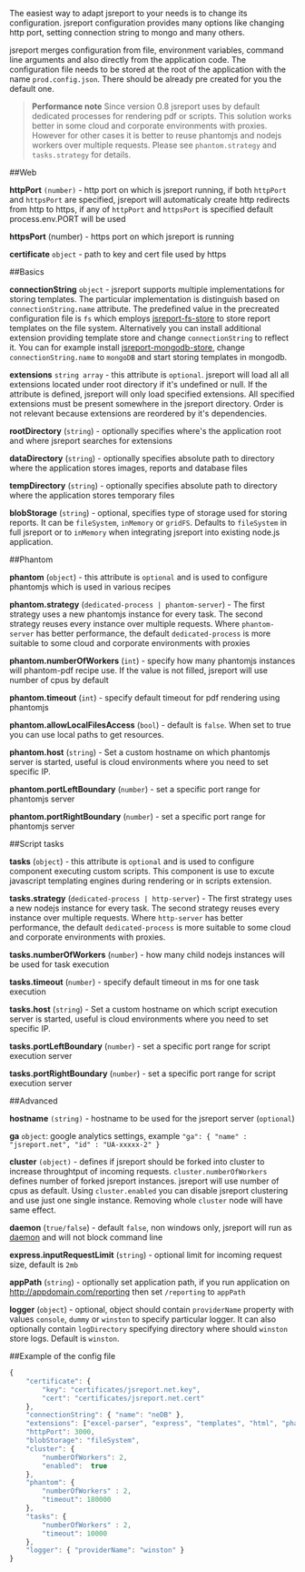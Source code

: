 The easiest way to adapt jsreport to your needs is to change its configuration. jsreport configuration provides many options like changing http port, setting connection string to mongo and many others.

jsreport merges configuration from file, environment variables, command line arguments and also directly from the application code. The configuration file needs to be stored at the root of the application with the name `prod.config.json`. There should be already pre created for you the default one.

> **Performance note**
> Since version 0.8 jsreport uses by default dedicated processes for rendering pdf or scripts.  This solution works better in some cloud and corporate environments with proxies. However for other cases it is better to reuse phantomjs and nodejs workers over multiple requests. Please see `phantom.strategy` and `tasks.strategy` for details.

##Web

**httpPort** `(number)` - http port on which is jsreport running, if both `httpPort` and `httpsPort` are specified, jsreport will automaticaly create http redirects
from http to https, if any of `httpPort` and `httpsPort` is specified default process.env.PORT will be used

**httpsPort** (number) - https port on which jsreport is running

**certificate** `object` - path to key and cert file used by https

##Basics

**connectionString** `object` - jsreport supports multiple implementations for storing templates. The particular implementation is distinguish based on `connectionString.name` attribute. The predefined value in the precreated configuration file is `fs` which employs [jsreport-fs-store](https://github.com/jsreport/jsreport-fs-store) to store report templates on the file system.  Alternatively you can install additional extension providing template store and change `connectionString` to reflect it. You can for example install [jsreport-mongodb-store](https://github.com/jsreport/jsreport-mongodb-store), change `connectionString.name` to `mongoDB` and start storing templates in mongodb.
 
 **extensions** `string array` - this attribute is `optional`. jsreport will load all
all extensions located under root directory if it's undefined or null. If the attribute is defined, jsreport will only load specified extensions. All specified extensions must be present somewhere in the jsreport directory. Order is not relevant because extensions are reordered by it's dependencies.

**rootDirectory** (`string`)  - optionally specifies where's the application root and where jsreport searches for extensions

**dataDirectory** (`string`) - optionally specifies absolute path to directory where the application stores images, reports and database files

**tempDirectory** (`string`) - optionally specifies absolute path to directory where the application stores temporary files

**blobStorage** (`string`) - optional, specifies type of storage used for storing reports. It can be `fileSystem`, `inMemory` or `gridFS`. Defaults to `fileSystem` in full jsreport or to `inMemory` when integrating jsreport into existing node.js application. 

##Phantom

**phantom** (`object`) - this attribute is `optional` and is used to configure phantomjs which is used in various recipes

**phantom.strategy** (`dedicated-process | phantom-server`) - The first strategy uses a new phantomjs instance for every task.  The second strategy reuses every instance over multiple requests. Where `phantom-server` has better performance, the default `dedicated-process` is more suitable to some cloud and corporate environments with proxies

**phantom.numberOfWorkers** (`int`) - specify how many phantomjs instances will phantom-pdf recipe use. If the value is not filled, jsreport will use number of cpus by default

**phantom.timeout** (`int`) - specify default timeout for pdf rendering using phantomjs

**phantom.allowLocalFilesAccess** (`bool`) - default is `false`. When set to true you can use local paths to get resources.

**phantom.host** (`string`) - Set a custom hostname on which phantomjs server is started, useful is cloud environments where you need to set specific IP.

**phantom.portLeftBoundary** (`number`) - set a specific port range for phantomjs server

**phantom.portRightBoundary** (`number`) - set a specific port range for phantomjs server

##Script tasks

**tasks** (`object`) - this attribute is `optional` and is used to configure component executing custom scripts. This component is use to excute javascript templating engines during rendering or in scripts extension. 

**tasks.strategy** (`dedicated-process | http-server`) - The first strategy uses a new nodejs instance for every task.  The second strategy reuses every instance over multiple requests. Where `http-server` has better performance, the default `dedicated-process` is more suitable to some cloud and corporate environments with proxies.  

**tasks.numberOfWorkers** (`number`) - how many child nodejs instances will be used for task execution

**tasks.timeout** (`number`) -  specify default timeout in ms for one task execution 

**tasks.host** (`string`) - Set a custom hostname on which script execution server is started, useful is cloud environments where you need to set specific IP.

**tasks.portLeftBoundary** (`number`) - set a specific port range for script execution server

**tasks.portRightBoundary** (`number`) - set a specific port range for script execution server

##Advanced

**hostname** `(string)` - hostname to be used for the jsreport server (`optional`)

**ga** `object`: google analytics settings, example
`"ga": { "name" : "jsreport.net", "id" : "UA-xxxxx-2" }`

**cluster** `(object)` - defines if jsreport should be forked into cluster to increase throughtput of incoming requests. `cluster.numberOfWorkers` defines number of forked jsreport instances. jsreport will use number of cpus as default. Using `cluster.enabled` you can disable jsreport clustering and use just one single instance. Removing whole `cluster` node will have same effect.

**daemon** (`true/false`) - default `false`, non windows only, jsreport will run as [daemon](https://www.npmjs.org/package/daemon) and will not block command line

**express.inputRequestLimit** (`string`) - optional limit for incoming request size, default is `2mb`

**appPath** (`string`)  - optionally set application path, if you run application on http://appdomain.com/reporting then set `/reporting` to `appPath`

**logger** (`object`) - optional, object should contain `providerName` property with values `console`, `dummy` or `winston` to specify particular logger. It can also optionally contain `logDirectory` specifying directory where should `winston` store logs. Default is `winston`.

##Example of the config file


```javascript
{
    "certificate": {
        "key": "certificates/jsreport.net.key",
        "cert": "certificates/jsreport.net.cert"
    },
    "connectionString": { "name": "neDB" },
    "extensions": ["excel-parser", "express", "templates", "html", "phantom-pdf", "scripts", "data", "images", "statistics", "reports", "childTemplates", "sample-template"],
    "httpPort": 3000,
	"blobStorage": "fileSystem",
	"cluster": {
        "numberOfWorkers": 2,
        "enabled":  true
    },
	"phantom": {
        "numberOfWorkers" : 2,
        "timeout": 180000
    },
    "tasks": {
        "numberOfWorkers" : 2,
        "timeout": 10000
    },
	"logger": { "providerName": "winston" }
}
```
